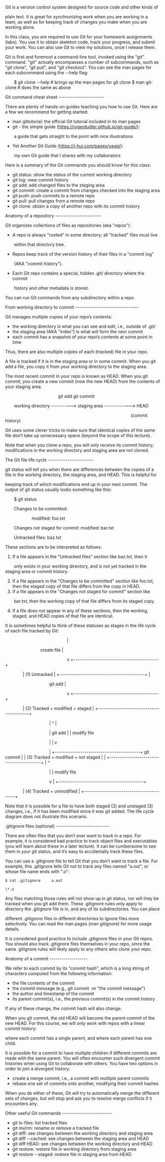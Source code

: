 Git is a version control system designed for source code and other kinds of

plain text.  It is great for synchronizing work when you are working in a team, as well as for keeping track of changes you make when you are working alone.

In this class, you are required to use Git for your homework assignments (labs). You use it to obtain skeleton code, track your progress, and submit your work. You can also use Git to view my solutions, once I release them.

Git is first and foremost a command-line tool, invoked using the "git" command. "git" actually encompasses a number of subcommands, such as "git clone", "git pull", and "git checkout".  You can see the man pages for each subcommand using the --help flag:

`    `$ git clone --help  # brings up the man pages for git clone     $ man git-clone     # does the same as above

Git command cheat sheet -----------------------

There are plenty of hands-on guides teaching you how to use Git.  Here are a few we recommend for getting started:

- man gittutorial: the official Git tutorial included in its man pages
- git - the simple guide (https://rogerdudler.github.io/git-guide/):

`    `a guide that gets straight to the point with nice illustrations

- Yet Another Git Guide (https://j-hui.com/pages/yagg/):

`    `my own Git guide that I shares with my collaborators

Here is a summary of the Git commands you should know for this class:

- git status: show the status of the current working directory
- git log: view commit history
- git add: add changed files to the staging area
- git commit: create a commit from changes checked into the staging area
- git push: push commits to a remote repo
- git pull: pull changes from a remote repo
- git clone: obtain a copy of another repo with its commit history

Anatomy of a repository -----------------------

Git organizes collections of files as repositories (aka "repos"):

- A repo is always "rooted" in some directory; all "tracked" files must live

`    `within that directory tree.

- Repos keep track of the version history of their files in a "commit log"

`    `(AKA "commit history").

- Each Git repo contains a special, hidden .git/ directory where the commit

`    `history and other metadata is stored.

You can run Git commands from any subdirectory within a repo.

From working directory to commit --------------------------------

Git manages multiple copies of your repo’s contents:

- the working directory is what you can see and edit, i.e., outside of .git/
- the staging area (AKA "index") is what will form the next commit
- each commit has a snapshot of your repo’s contents at some point in time

Thus, there are also multiple copies of each (tracked) file in your repo.

A file is tracked if it is in the staging area or in some commit.  When you git add a file, you copy it from your working directory to the staging area.

The most recent commit in your repo is known as HEAD.  When you git commit, you create a new commit (now the new HEAD) from the contents of your staging area.

`                        `git add                  git commit

`    `working directory ----------> staging area -------------> HEAD

`                                                         `(commit history)

Git uses some clever tricks to make sure that identical copies of the same file don’t take up unnecessary space (beyond the scope of this lecture).

Note that when you clone a repo, you will only receive its commit history; modifications in the working directory and staging area are not cloned.

The Git file life cycle -----------------------

git status will tell you when there are differences between the copies of a file in the working directory, the staging area, and HEAD.  This is helpful for

keeping track of which modifications end up in your next commit.  The output of git status usually looks something like this:

`    `$ git status

`    `Changes to be committed:

`            `modified:   foo.txt

`    `Changes not staged for commit:             modified:   bar.txt

`    `Untracked files:             baz.txt

These sections are to be interpreted as follows:

1) If a file appears in the "Untracked files" section like baz.txt, then it

`    `only exists in your working directory, and is not yet tracked in the staging     area or commit history.

2) If a file appears in the "Changes to be committed" section like foo.txt,     then the staged copy of that file differs from the copy in HEAD.
2) If a file appears in the "Changes not staged for commit" section like

`    `bar.txt, then the working copy of that file differs from its staged copy.

4) If a file does not appear in any of these sections, then the working,     staged, and HEAD copies of that file are identical.

It is sometimes helpful to think of these statuses as stages in the life cycle of each file tracked by Git:

`                            `|

`                `create file |

`                            `v         +-------------------------------------------+

`        `|   (1) Untracked                           |         +-------------------------------------------+                             |

`                    `git add |

`                            `v         +-------------------------------------------+

`        `|   (2) Tracked + modified + staged         |         +-------------------------------------------+

`                    `|               ^       |

`                    `|       git add |       | modify file

`                    `|               |       v

`                    `|       +-------------------------------------------+          git commit |       |   (3) Tracked + modified + not staged     |                     |       +-------------------------------------------+                     |                       ^

`                    `|                       | modify file

`                    `v                       |         +-------------------------------------------+

`        `|   (4) Tracked + unmodified                |         +-------------------------------------------+

Note that it is possible for a file to have both staged (2) and unstaged (3) changes, i.e., if it has been modified since it was git added.  The life cycle diagram does not illustrate this scenario.

.gitignore files (optional) ---------------------------

There are often files that you don’t ever want to track in a repo.  For example, it is considered bad practice to track object files and executables (you will learn about these in a later lecture).  It can be cumbersome to see them in your git status, and it’s easy to accidentally track these files.

You can use a .gitignore file to tell Git that you don’t want to track a file. For example, this .gitignore tells Git not to track any files named "a.out", or whose file name ends with ".o":

	$ cat .gitignore     a.out

	\*.o

Any files matching those rules will not show up in git status, nor will they be tracked when you git add them.  These .gitignore rules only apply to directory the .gitignore file is in, and any of its subdirectories.  You can place

different .gitignore files in different directories to ignore files more selectively.  You can read the man pages (man gitignore) for more usage details.

It is considered good practice to include .gitignore files in your Git repos. You should also track .gitignore files themselves in your repo, since the same .gitignore rules will likely apply to any others who clone your repo.

Anatomy of a commit -------------------

We refer to each commit by its "commit hash", which is a long string of characters computed from the following information:

- the file contents of the commit
- the commit message (e.g., git commit -m "the commit message")
- the author and timestamp of the commit
- its parent commit(s), i.e., the previous commit(s) in the commit history

If any of these change, the commit hash will also change.

When you git commit, the old HEAD will become the parent commit of the new HEAD. For this course, we will only work with repos with a linear commit history:

where each commit has a single parent, and where each parent has one child.

It is possible for a commit to have multiple children if different commits are made with the same parent.  You will often encounter such divergent commit histories when using Git to collaborate with others.  You have two options in order to join a divergent history:

- create a merge commit, i.e., a commit with multiple parent commits
- rebase one set of commits onto another, modifying their commit hashes

When you do either of these, Git will try to automatically merge the different sets of changes, but will stop and ask you to resolve merge conflicts if it encounters any.

Other useful Git commands -------------------------

- git ls-files: list tracked files
- git mv/rm: rename or remove a tracked file
- git diff: see changes between the working directory and staging area
- git diff --cached: see changes between the staging area and HEAD
- git diff HEAD: see changes between the working directory and HEAD
- git restore: restore file in working directory from staging area
- git restore --staged: restore file in staging area from HEAD

